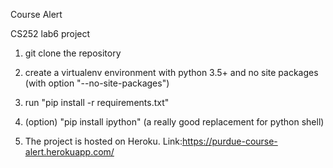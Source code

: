 Course Alert

CS252 lab6 project

1. git clone the repository

2. create a virtualenv environment with python 3.5+ and no site packages (with option "--no-site-packages")

3. run "pip install -r requirements.txt"

4. (option) "pip install ipython" (a really good replacement for python shell)

5. The project is hosted on Heroku. Link:https://purdue-course-alert.herokuapp.com/
